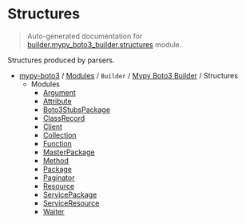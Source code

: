 # Structures

> Auto-generated documentation for [builder.mypy_boto3_builder.structures](https://github.com/vemel/mypy_boto3/blob/master/builder/mypy_boto3_builder/structures/__init__.py) module.

Structures produced by parsers.

- [mypy-boto3](../../../README.md#mypy_boto3) / [Modules](../../../MODULES.md#mypy-boto3-modules) / `Builder` / [Mypy Boto3 Builder](../index.md#mypy-boto3-builder) / Structures
    - Modules
        - [Argument](argument.md#argument)
        - [Attribute](attribute.md#attribute)
        - [Boto3StubsPackage](boto3_stubs_package.md#boto3stubspackage)
        - [ClassRecord](class_record.md#classrecord)
        - [Client](client.md#client)
        - [Collection](collection.md#collection)
        - [Function](function.md#function)
        - [MasterPackage](master_package.md#masterpackage)
        - [Method](method.md#method)
        - [Package](package.md#package)
        - [Paginator](paginator.md#paginator)
        - [Resource](resource.md#resource)
        - [ServicePackage](service_package.md#servicepackage)
        - [ServiceResource](service_resource.md#serviceresource)
        - [Waiter](waiter.md#waiter)
